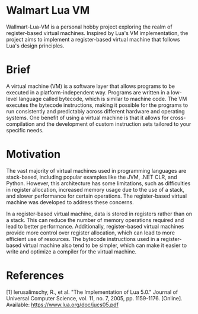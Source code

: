 # Walmart Lua VM
Wallmart-Lua-VM is a personal hobby project exploring the realm of register-based virtual machines. Inspired by Lua's VM implementation, the project aims to implement a register-based virtual machine that follows Lua's design principles.

# Brief 
A virtual machine (VM) is a software layer that allows programs to be executed in a platform-independent way. Programs are written in a low-level language called bytecode, which is similar to machine code. The VM executes the bytecode instructions, making it possible for the programs to run consistently and predictably across different hardware and operating systems. One benefit of using a virtual machine is that it allows for cross-compilation and the development of custom instruction sets tailored to your specific needs.

# Motivation
The vast majority of virtual machines used in programming languages are stack-based, including popular examples like the JVM, .NET CLR, and Python. However, this architecture has some limitations, such as difficulties in register allocation, increased memory usage due to the use of a stack, and slower performance for certain operations. The register-based virtual machine was developed to address these concerns.

In a register-based virtual machine, data is stored in registers rather than on a stack. This can reduce the number of memory operations required and lead to better performance. Additionally, register-based virtual machines provide more control over register allocation, which can lead to more efficient use of resources. The bytecode instructions used in a register-based virtual machine also tend to be simpler, which can make it easier to write and optimize a compiler for the virtual machine.

# References
[1] Ierusalimschy, R., et al. "The Implementation of Lua 5.0." Journal of Universal Computer Science, vol. 11, no. 7, 2005, pp. 1159-1176. [Online]. Available: https://www.lua.org/doc/jucs05.pdf
